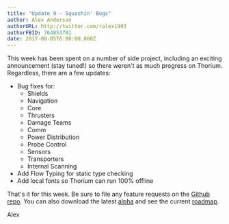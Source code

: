 ```yaml
---
title: "Update 9 - Squashin' Bugs"
author: Alex Anderson
authorURL: http://twitter.com/ralex1993
authorFBID: 764853781
date: 2017-08-05T6:00:00.000Z
---
```


This week has been spent on a number of side project, including an exciting announcement (stay tuned!) so there weren't as much progress on Thorium. Regardless, there are a few updates:

* Bug fixes for:
  * Shields
  * Navigation
  * Core
  * Thrusters
  * Damage Teams
  * Comm
  * Power Distribution
  * Probe Control
  * Sensors
  * Transporters
  * Internal Scanning
* Add Flow Typing for static type checking
* Add local fonts so Thorium can run 100% offline

That's it for this week. Be sure to file any feature requests on the [Github repo](https://github.com/Thorium-Sim/thorium/issues). You can also download the latest [alpha](https://github.com/Thorium-Sim/thorium/releases) and see the current [roadmap](https://github.com/Thorium-Sim/thorium/projects/2).

Alex
